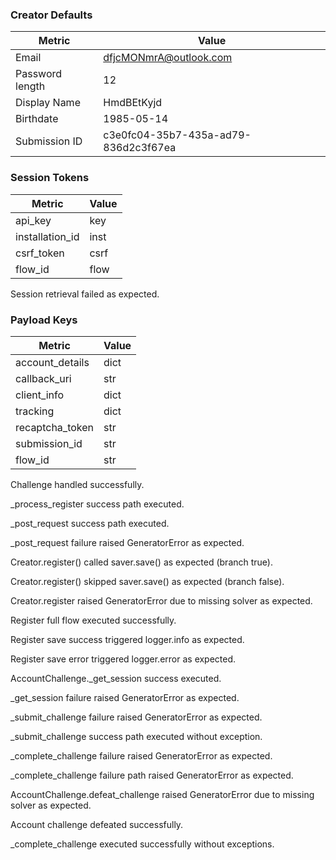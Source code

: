 ### Creator Defaults

| Metric | Value |
|--------|-------|
| Email | dfjcMONmrA@outlook.com |
| Password length | 12 |
| Display Name | HmdBEtKyjd |
| Birthdate | 1985-05-14 |
| Submission ID | c3e0fc04-35b7-435a-ad79-836d2c3f67ea |

### Session Tokens

| Metric | Value |
|--------|-------|
| api_key | key |
| installation_id | inst |
| csrf_token | csrf |
| flow_id | flow |

Session retrieval failed as expected.

### Payload Keys

| Metric | Value |
|--------|-------|
| account_details | dict |
| callback_uri | str |
| client_info | dict |
| tracking | dict |
| recaptcha_token | str |
| submission_id | str |
| flow_id | str |

Challenge handled successfully.

_process_register success path executed.

_post_request success path executed.

_post_request failure raised GeneratorError as expected.

Creator.register() called saver.save() as expected (branch true).

Creator.register() skipped saver.save() as expected (branch false).

Creator.register raised GeneratorError due to missing solver as expected.

Register full flow executed successfully.

Register save success triggered logger.info as expected.

Register save error triggered logger.error as expected.

AccountChallenge._get_session success executed.

_get_session failure raised GeneratorError as expected.

_submit_challenge failure raised GeneratorError as expected.

_submit_challenge success path executed without exception.

_complete_challenge failure raised GeneratorError as expected.

_complete_challenge failure path raised GeneratorError as expected.

AccountChallenge.defeat_challenge raised GeneratorError due to missing solver as expected.

Account challenge defeated successfully.

_complete_challenge executed successfully without exceptions.

